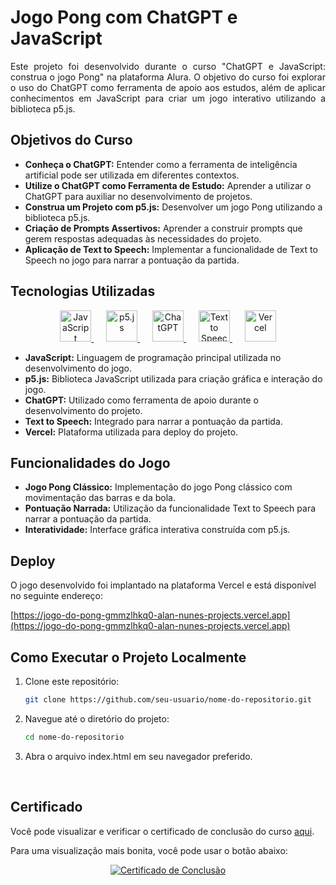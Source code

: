 # Jogo Pong com ChatGPT e JavaScript

<p align="justify">
Este projeto foi desenvolvido durante o curso "ChatGPT e JavaScript: construa o jogo Pong" na plataforma Alura. O objetivo do curso foi explorar o uso do ChatGPT como ferramenta de apoio aos estudos, além de aplicar conhecimentos em JavaScript para criar um jogo interativo utilizando a biblioteca p5.js.
</p>

## Objetivos do Curso

- **Conheça o ChatGPT:** Entender como a ferramenta de inteligência artificial pode ser utilizada em diferentes contextos.
- **Utilize o ChatGPT como Ferramenta de Estudo:** Aprender a utilizar o ChatGPT para auxiliar no desenvolvimento de projetos.
- **Construa um Projeto com p5.js:** Desenvolver um jogo Pong utilizando a biblioteca p5.js.
- **Criação de Prompts Assertivos:** Aprender a construir prompts que gerem respostas adequadas às necessidades do projeto.
- **Aplicação de Text to Speech:** Implementar a funcionalidade de Text to Speech no jogo para narrar a pontuação da partida.

## Tecnologias Utilizadas

<p align="center">
  <a href="https://www.javascript.com/" target="_blank" style="margin-right: 20px;">
    <img src="https://img.icons8.com/color/48/000000/javascript.png" alt="JavaScript" width="50" height="50"/>
  </a>
  <a href="https://p5js.org/" target="_blank" style="margin-right: 20px;">
    <img src="https://p5js.org/assets/img/p5js.svg" alt="p5.js" width="50" height="50"/>
  </a>
  <a href="https://openai.com/chatgpt" target="_blank" style="margin-right: 20px;">
    <img src="https://upload.wikimedia.org/wikipedia/commons/0/04/ChatGPT_logo.svg" alt="ChatGPT" width="50" height="50"/>
  </a>
  <a href="https://cloud.google.com/text-to-speech" target="_blank" style="margin-right: 20px;">
    <img src="https://img.icons8.com/color/48/000000/speaker.png" alt="Text to Speech" width="50" height="50"/>
  </a>
  <a href="https://vercel.com/" target="_blank">
    <img src="https://assets.vercel.com/image/upload/front/favicon/vercel/180x180.png" alt="Vercel" width="50" height="50"/>
  </a>
</p>

- **JavaScript:** Linguagem de programação principal utilizada no desenvolvimento do jogo.
- **p5.js:** Biblioteca JavaScript utilizada para criação gráfica e interação do jogo.
- **ChatGPT:** Utilizado como ferramenta de apoio durante o desenvolvimento do projeto.
- **Text to Speech:** Integrado para narrar a pontuação da partida.
- **Vercel:** Plataforma utilizada para deploy do projeto.

## Funcionalidades do Jogo

- **Jogo Pong Clássico:** Implementação do jogo Pong clássico com movimentação das barras e da bola.
- **Pontuação Narrada:** Utilização da funcionalidade Text to Speech para narrar a pontuação da partida.
- **Interatividade:** Interface gráfica interativa construída com p5.js.

## Deploy

O jogo desenvolvido foi implantado na plataforma Vercel e está disponível no seguinte endereço:

[https://jogo-do-pong-gmmzlhkq0-alan-nunes-projects.vercel.app](https://jogo-do-pong-gmmzlhkq0-alan-nunes-projects.vercel.app)

## Como Executar o Projeto Localmente

1. Clone este repositório:
   ```bash
   git clone https://github.com/seu-usuario/nome-do-repositorio.git
   ```

2. Navegue até o diretório do projeto:
    ```bash
    cd nome-do-repositorio
    ```
3. Abra o arquivo index.html em seu navegador preferido.

<br>

## Certificado

Você pode visualizar e verificar o certificado de conclusão do curso [aqui](https://cursos.alura.com.br/certificate/201911250008-ifba-edu-br/chatgpt-javascript-construa-jogo-pong). 

Para uma visualização mais bonita, você pode usar o botão abaixo:


<p align="center">
  <a href="https://cursos.alura.com.br/certificate/201911250008-ifba-edu-br/chatgpt-javascript-construa-jogo-pong" target="_blank">
    <img src="https://img.shields.io/badge/Certificado%20de%20Conclus%C3%A3o-Alura-blue?style=for-the-badge&logo=google-scholar" alt="Certificado de Conclusão"/>
  </a>
</p>

